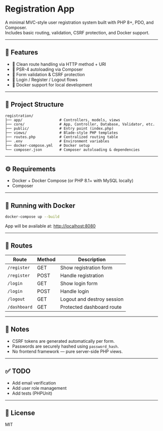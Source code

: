 # Registration App

A minimal MVC-style user registration system built with PHP 8+, PDO, and Composer.  
Includes basic routing, validation, CSRF protection, and Docker support.

---

## 🚀 Features

- 🧭 Clean route handling via HTTP method + URI
- 🧩 PSR-4 autoloading via Composer
- 🧪 Form validation & CSRF protection
- 🔐 Login / Register / Logout flows
- 🐳 Docker support for local development

---

## 🧱 Project Structure

```
registration/
├── app/                 # Controllers, models, views
├── core/                # App, Controller, Database, Validator, etc.
├── public/              # Entry point (index.php)
├── views/               # Blade-style PHP templates
├── routes.php           # Centralized routing table
├── .env                 # Environment variables
├── docker-compose.yml   # Docker setup
└── composer.json        # Composer autoloading & dependencies
```

---

## ⚙️ Requirements

- Docker + Docker Compose (or PHP 8.1+ with MySQL locally)
- Composer

---

## 🐳 Running with Docker

```bash
docker-compose up --build
```

App will be available at: [http://localhost:8080](http://localhost:8080)

---

## 🧪 Routes

| Route        | Method | Description                |
|--------------|--------|----------------------------|
| `/register`  | GET    | Show registration form     |
| `/register`  | POST   | Handle registration        |
| `/login`     | GET    | Show login form            |
| `/login`     | POST   | Handle login               |
| `/logout`    | GET    | Logout and destroy session |
| `/dashboard` | GET    | Protected dashboard route  |

---

## 🧼 Notes

- CSRF tokens are generated automatically per form.
- Passwords are securely hashed using `password_hash`.
- No frontend framework — pure server-side PHP views.

---

## ✅ TODO

- Add email verification
- Add user role management
- Add tests (PHPUnit)

---

## 🤝 License

MIT
